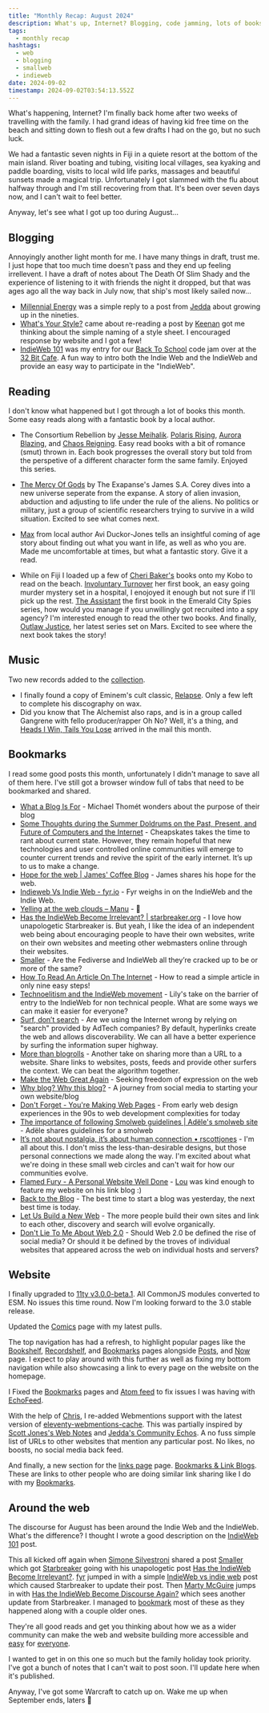 ```yaml
---
title: "Monthly Recap: August 2024"
description: What's up, Internet? Blogging, code jamming, lots of books read, new records, a stack of bookmarks, and IndieWeb discourse? Whaaat? Check out how August went for me.
tags:
  - monthly recap
hashtags:
  - web
  - blogging
  - smallweb
  - indieweb
date: 2024-09-02
timestamp: 2024-09-02T03:54:13.552Z
---
```


What's happening, Internet? I'm finally back home after two weeks of travelling with the family. I had grand ideas of having kid free time on the beach and sitting down to flesh out a few drafts I had on the go, but no such luck.

We had a fantastic seven nights in Fiji in a quiete resort at the bottom of the main island. River boating and tubing, visiting local villages, sea kyaking and paddle boarding, visits to local wild life parks, massages and beautiful sunsets made a magical trip. Unfortunately I got slammed with the flu about halfway through and I'm still recovering from that. It's been over seven days now, and I can't wait to feel better.

Anyway, let's see what I got up too during August...

## Blogging

Annoyingly another light month for me. I have many things in draft, trust me. I just hope that too much time doesn't pass and they end up feeling irrellevent. I have a draft of notes about The Death Of Slim Shady and the experience of listening to it with friends the night it dropped, but that was ages ago all the way back in July now, that ship's most likely sailed now...

- [Millennial Energy](/posts/millennial-energy/) was a simple reply to a post from [Jedda](https://jeddacp.com/) about growing up in the nineties.
- [What's Your Style?](/posts/whats-your-style/) came about re-reading a post by [Keenan](https://gkeenan.co/) got me thinking about the simple naming of a style sheet. I encouraged response by website and I got a few!
- [IndieWeb 101](/posts/indieweb-101/) was my entry for our [Back To School](https://32bit.cafe/~xandra/events/codejam5/) code jam over at the [32 Bit Cafe](https://32bit.cafe/). A fun way to intro both the Indie Web and the IndieWeb and provide an easy way to participate in the "IndieWeb".

## Reading

I don't know what happened but I got through a lot of books this month. Some easy reads along with a fantastic book by a local author.

- The Consortium Rebellion by [Jesse Meihalik](https://www.jessiemihalik.com/). [Polaris Rising](https://www.jessiemihalik.com/book/polaris-rising/), [Aurora Blazing](https://www.jessiemihalik.com/book/aurora-blazing/), and [Chaos Reigning](https://www.jessiemihalik.com/book/chaos-reigning/). Easy read books with a bit of romance (smut) thrown in. Each book progresses the overall story but told from the perspetive of a different character form the same family. Enjoyed this series.

- [The Mercy Of Gods](https://www.jamessacorey.com/books/the-mercy-of-gods/) by The Exapanse's James S.A. Corey dives into a new universe seperate from the expanse. A story of alien invasion, abduction and adjusting to life under the rule of the aliens. No politics or military, just a group of scientific researchers trying to survive in a wild situation. Excited to see what comes next.

- [Max](https://bookhub.co.nz/p/max-2695301) from local author Avi Duckor-Jones tells an insightful coming of age story about finding out what you want in life, as well as who you are. Made me uncomfortable at times, but what a fantastic story. Give it a read.

- While on Fiji I loaded up a few of [Cheri Baker's](https://cheribaker.com/) books onto my Kobo to read on the beach. [Involuntary Turnover](https://cheribaker.com/products/involuntary-turnover) her first book, an easy going murder mystery set in a hospital, I enojoyed it enough but not sure if I'll pick up the rest. [The Assistant](https://cheribaker.com/products/the-assistant) the first book in the Emerald City Spies series, how would you manage if you unwillingly got recruited into a spy agency? I'm interested enough to read the other two books. And finally, [Outlaw Justice](https://cheribaker.com/products/outlaw-justice), her latest series set on Mars. Excited to see where the next book takes the story!

## Music

Two new records added to the [collection](/recordshelf/).

- I finally found a copy of Eminem's cult classic, [Relapse](/recordshelf/#relapse). Only a few left to complete his discography on wax.
- Did you know that The Alchemist also raps, and is in a group called Gangrene with fello producer/rapper Oh No? Well, it's a thing, and [Heads I Win, Tails You Lose](/recordshelf/#heads-i-win-tails-you-lose) arrived in the mail this month.

## Bookmarks

I read some good posts this month, unfortunately I didn't manage to save all of them here. I've still got a browser window full of tabs that need to be bookmarked and shared.

- [What a Blog Is For](https://michaelthomet.com/2024/07/11/what-a-blog-is-for/) - Michael Thomét wonders about the purpose of their blog
- [Some Thoughts during the Summer Doldrums on the Past, Present, and Future of Computers and the Internet](https://cheapskatesguide.org/articles/summer-doldrums.html) - Cheapskates takes the time to rant about current state. However, they remain hopeful that new technologies and user controlled online communities will emerge to counter current trends and revive the spirit of the early internet. It’s up to us to make a change.
- [Hope for the web | James' Coffee Blog](https://jamesg.blog/2024/08/29/hope-for-the-web/) - James shares his hope for the web.
- [Indieweb Vs Indie Web - fyr.io](https://fyr.io/post/indieweb_vs_indie_web) - Fyr weighs in on the IndieWeb and the Indie Web.
- [Yelling at the web clouds – Manu](https://manuelmoreale.com/yelling-at-the-web-clouds) - 🤯
- [Has the IndieWeb Become Irrelevant? | starbreaker.org](https://starbreaker.org/blog/tech/has-indieweb-become-irrelevant/index.html) - I love how unapologetic Starbreaker is. But yeah, I like the idea of an independent web being about encouraging people to have their own websites, write on their own websites and meeting other webmasters online through their websites.
- [Smaller](https://minutestomidnight.co.uk/blog/smaller/) - Are the Fediverse and IndieWeb all they’re cracked up to be or more of the same?
- [How To Read An Article On The Internet](https://www.marginalia.nu/log/95_how_to_read/) - How to read a simple article in only nine easy steps!
- [Technoelitism and the IndieWeb movement](https://lilymara.xyz/posts/2024-technoelitism/) - Lily's take on the barrier of entry to the IndieWeb for non technical people. What are some ways we can make it easier for everyone?
- [Surf, don’t search](https://roblog.nl/blog/surf-dont-search) - Are we using the Internet wrong by relying on "search" provided by AdTech companies? By default, hyperlinks create the web and allows discoverability. We can all have a better experience by surfing the information super highway.
- [More than blogrolls](https://sebastiandedeyne.com/more-than-blogrolls) - Another take on sharing more than a URL to a website. Share links to websites, posts, feeds and provide other surfers the context. We can beat the algorithm together.
- [Make the Web Great Again](https://koshka.love/mwwwga.html) - Seeking freedom of expression on the web
- [Why blog? Why this blog?](https://samjc.me/2024/08/02/why-blog-why.html) - A journey from social media to starting your own website/blog
- [Don't Forget - You're Making Web Pages](https://mikesusz.dev/blog/dont-forget/) - From early web design experiences in the 90s to web development complexities for today
- [The importance of following Smolweb guidelines | Adële's smolweb site](https://adele.pages.casa/md/blog/the-importance-of-following-smolweb-guidelines.md) - Adële shares guidelines for a smolweb
- [It’s not about nostalgia, it’s about human connection • rscottjones](https://rscottjones.com/its-not-about-nostalgia-its-about-human-connection/) - I'm all about this. I don't miss the less-than-desirable designs, but those personal connections we made along the way. I'm excited about what we're doing in these small web circles and can't wait for how our communities evolve.
- [Flamed Fury - A Personal Website Well Done](https://linkage.lol/flamed-fury-a-personal-website-well-done/) - [Lou](https://louplummer.lol/) was kind enough to feature my website on his link blog :)
- [Back to the Blog](https://dancohen.org/2018/03/21/back-to-the-blog/) - The best time to start a blog was yesterday, the next best time is today.
- [Let Us Build a New Web](https://ramblinggit.com/2018/09/13/let-us-build.html) - The more people build their own sites and link to each other, discovery and search will evolve organically.
- [Don't Lie To Me About Web 2.0](https://accordion-druid.tumblr.com/post/685175656750972928/dont-lie-to-me-about-web-20) - Should Web 2.0 be defined the rise of social media? Or should it be defined by the troves of individual websites that appeared across the web on individual hosts and servers?

## Website

I finally upgraded to [11ty v3.0.0-beta.1](https://www.11ty.dev/blog/three-point-oh-beta-one/). All CommonJS modules converted to ESM. No issues this time round. Now I'm looking forward to the 3.0 stable release.

Updated the [Comics](/comics/) page with my latest pulls.

The top navigation has had a refresh, to highlight popular pages like the [Bookshelf](/bookshelf/), [Recordshelf](/recordshelf/), and [Bookmarks](/bookmarks/) pages alongside [Posts](/posts/), and [Now](/now/) page. I expect to play around with this further as well as fixing my bottom navigation while also showcasing a link to every page on the website on the homepage.

I Fixed the [Bookmarks](/bookmarks/) pages and [Atom feed](/bookmarks-feed.xml) to fix issues I was having with [EchoFeed](https://echofeed.app).

With the help of [Chris](https://chrisburnell.com/), I re-added Webmentions support with the latest version of [eleventy-webmentions-cache](https://chrisburnell.com/eleventy-cache-webmentions/). This was partially inspired by [Scott Jones's Web Notes](https://rscottjones.com/webnotes/) and [Jedda's Community Echos](https://notes.jeddacp.com/implementing-community-echoes/). A no fuss simple list of URLs to other websites that mention any particular post. No likes, no boosts, no social media back feed.

And finally, a new section for the [links page](/links/) page. [Bookmarks & Link Blogs](/links/#linkblogs). These are links to other people who are doing similar link sharing like I do with my [Bookmarks](/bookmarks).

## Around the web

The discourse for August has been around the Indie Web and the IndieWeb. What's the difference? I thought I wrote a good description on the [IndieWeb 101](/posts/indieweb-101/) post.

This all kicked off again when [Simone Silvestroni](https://minutestomidnight.co.uk/) shared a post [Smaller](https://minutestomidnight.co.uk/blog/smaller/) which got [Starbreaker](https://starbreaker.org/blog/tech/has-indieweb-become-irrelevant/index.html) going with his unapologetic post [Has the IndieWeb Become Irrelevant?](https://starbreaker.org/blog/tech/has-indieweb-become-irrelevant/index.html). [fyr](https://fyr.io/) jumped in with a simple [IndieWeb vs indie web](https://fyr.io/post/indieweb_vs_indie_web) post which caused Starbreaker to update their post. Then [Marty McGuire](https://martymcgui.re/) jumps in with [Has the IndieWeb Become Discourse Again?](https://martymcgui.re/2024/08/29/141602/) which sees another update from Starbreaker. I managed to [bookmark](/bookmarks) most of these as they happened along with a couple older ones.

They're all good reads and get you thinking about how we as a wider community can make the web and website building more accessible and [easy](/posts/making-websites-should-be-easy/) for [everyone](/posts/an-easy-web/).

I wanted to get in on this one so much but the family holiday took priority. I've got a bunch of notes that I can't wait to post soon. I'll update here when it's published.

Anyway, I've got some Warcraft to catch up on. Wake me up when September ends, laters 👋